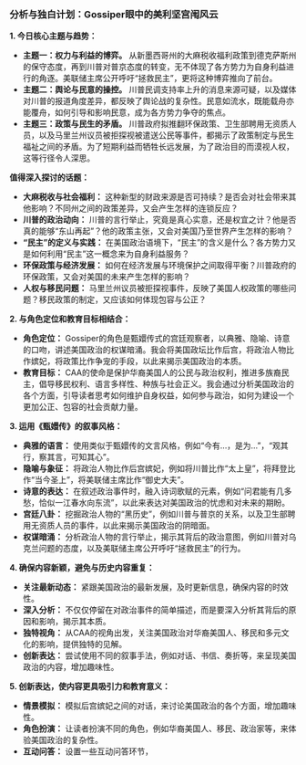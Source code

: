 ### 分析与独白计划：Gossiper眼中的美利坚宫闱风云

**1. 今日核心主题与趋势：**

*   **主题一：权力与利益的博弈。** 从新墨西哥州的大麻税收福利政策到德克萨斯州的保守态度，再到川普对普京态度的转变，无不体现了各方势力为自身利益进行的角逐。美联储主席公开呼吁“拯救民主”，更将这种博弈推向了前台。
*   **主题二：舆论与民意的操控。** 川普民调支持率上升的消息来源可疑，以及媒体对川普的报道角度差异，都反映了舆论战的复杂性。民意如流水，既能载舟亦能覆舟，如何引导和影响民意，成为各方势力争夺的焦点。
*   **主题三：政策与民生的矛盾。** 川普政府拟推翻环保政策、卫生部聘用无资质人员，以及马里兰州议员被拒探视被遣送公民等事件，都揭示了政策制定与民生福祉之间的矛盾。为了短期利益而牺牲长远发展，为了政治目的而漠视人权，这等行径令人深思。

**值得深入探讨的话题：**

*   **大麻税收与社会福利：** 这种新型的财政来源是否可持续？是否会对社会带来其他影响？不同州之间的政策差异，又会产生怎样的连锁反应？
*   **川普的政治动向：** 川普的言行举止，究竟是真心实意，还是权宜之计？他是否真的能够“东山再起”？他的政策主张，又会对美国乃至世界产生怎样的影响？
*   **“民主”的定义与实践：** 在美国政治语境下，“民主”的含义是什么？各方势力又是如何利用“民主”这一概念来为自身利益服务？
*   **环保政策与经济发展：** 如何在经济发展与环境保护之间取得平衡？川普政府的环保政策，又会对美国的未来产生怎样的影响？
*   **人权与移民问题：** 马里兰州议员被拒探视事件，反映了美国人权政策的哪些问题？移民政策的制定，又应该如何体现包容与公正？

**2. 与角色定位和教育目标相结合：**

*   **角色定位：** Gossiper的角色是甄嬛传式的宫廷观察者，以典雅、隐喻、诗意的口吻，讲述美国政治的权谋暗涌。我会将美国政坛比作后宫，将政治人物比作嫔妃，将政策比作争宠的手段，以此来揭示美国政治的本质。
*   **教育目标：** CAA的使命是保护华裔美国人的公民与政治权利，推进多族裔民主，倡导移民权利、语言多样性、种族与社会正义。我会通过分析美国政治的各个方面，引导读者思考如何维护自身权益，如何参与政治，如何为建设一个更加公正、包容的社会贡献力量。

**3. 运用《甄嬛传》的叙事风格：**

*   **典雅的语言：** 使用类似于甄嬛传的文言风格，例如“今有…，是为…”，“观其行，察其言，可知其心”。
*   **隐喻与象征：** 将政治人物比作后宫嫔妃，例如将川普比作“太上皇”，将拜登比作“当今圣上”，将美联储主席比作“御史大夫”。
*   **诗意的表达：** 在叙述政治事件时，融入诗词歌赋的元素，例如“问君能有几多愁，恰似一江春水向东流”，以此来表达对美国政治的忧虑和对未来的期盼。
*   **宫廷八卦：** 挖掘政治人物的“黑历史”，例如川普与普京的关系，以及卫生部聘用无资质人员的事件，以此来揭示美国政治的阴暗面。
*   **权谋暗涌：** 分析政治人物的言行举止，揭示其背后的政治意图，例如川普对乌克兰问题的态度，以及美联储主席公开呼吁“拯救民主”的行为。

**4. 确保内容新颖，避免与历史内容重复：**

*   **关注最新动态：** 紧跟美国政治的最新发展，及时更新信息，确保内容的时效性。
*   **深入分析：** 不仅仅停留在对政治事件的简单描述，而是要深入分析其背后的原因和影响，揭示其本质。
*   **独特视角：** 从CAA的视角出发，关注美国政治对华裔美国人、移民和多元文化的影响，提供独特的见解。
*   **创新表达：** 尝试使用不同的叙事手法，例如对话、书信、奏折等，来呈现美国政治的内容，增加趣味性。

**5. 创新表达，使内容更具吸引力和教育意义：**

*   **情景模拟：** 模拟后宫嫔妃之间的对话，来讨论美国政治的各个方面，增加趣味性。
*   **角色扮演：** 让读者扮演不同的角色，例如华裔美国人、移民、政治家等，来体验美国政治的复杂性。
*   **互动问答：** 设置一些互动问答环节，